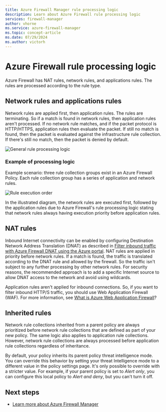 ```yaml
---
title: Azure Firewall Manager rule processing logic
description: Learn about Azure Firewall rule processing logic
services: firewall-manager
author: vhorne
ms.service: azure-firewall-manager
ms.topic: concept-article
ms.date: 07/29/2024
ms.author: victorh
---
```


# Azure Firewall rule processing logic

Azure Firewall has NAT rules, network rules, and applications rules. The rules are processed according to the rule type.

## Network rules and applications rules

Network rules are applied first, then application rules. The rules are terminating. So if a match is found in network rules, then application rules aren't processed. If no network rule matches, and if the packet protocol is HTTP/HTTPS, application rules then evaluate the packet. If still no match is found, then the packet is evaluated against the infrastructure rule collection. If there's still no match, then the packet is denied by default.

![General rule processing logic](media/rule-processing/rule-logic-processing.png)

### Example of processing logic
Example scenario: three rule collection groups exist in an Azure Firewall Policy. Each rule collection group has a series of application and network rules.

![Rule execution order](media/rule-processing/rule-execution-order.png)

In the illustrated diagram, the network rules are executed first, followed by the application rules due to Azure Firewall's rule processing logic stating that network rules always having execution priority before application rules.

## NAT rules

Inbound Internet connectivity can be enabled by configuring Destination Network Address Translation (DNAT) as described in [Filter inbound traffic with Azure Firewall DNAT using the Azure portal](../firewall/tutorial-firewall-dnat.md). NAT rules are applied in priority before network rules. If a match is found, the traffic is translated according to the DNAT rule and allowed by the firewall. So the traffic isn't subject to any further processing by other network rules. For security reasons, the recommended approach is to add a specific Internet source to allow DNAT access to the network and avoid using wildcards.

Application rules aren't applied for inbound connections. So, if you want to filter inbound HTTP/S traffic, you should use Web Application Firewall (WAF). For more information, see [What is Azure Web Application Firewall](../web-application-firewall/overview.md)?


## Inherited rules

Network rule collections inherited from a parent policy are always prioritized before network rule collections that are defined as part of your new policy. The same logic also applies to application rule collections. However, network rule collections are always processed before application rule collections regardless of inheritance.

By default, your policy inherits its parent policy threat intelligence mode. You can override this behavior by setting your threat Intelligence mode to a different value in the policy settings page. It's only possible to override with a stricter value. For example, if your parent policy is set to *Alert only*, you can configure this local policy to *Alert and deny*, but you can't turn it off.

## Next steps

- [Learn more about Azure Firewall Manager](overview.md)
